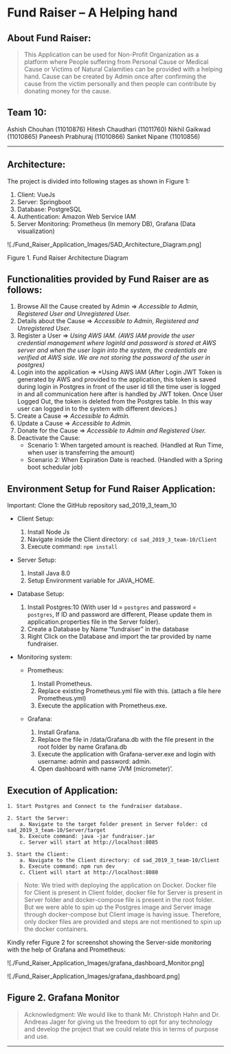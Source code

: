 # Fund Raiser – A Helping hand 

## About Fund Raiser:

> This Application can be used for Non-Profit Organization as a platform where People suffering from Personal Cause or Medical Cause or Victims of Natural Calamities can be provided with a helping hand. Cause can be created by Admin once after confirming the cause from the victim personally and then people can contribute by donating money for the cause.

## Team 10:

Ashish Chouhan (11010876)			Hitesh Chaudhari (11011760) 
Nikhil Gaikwad (11010865) 			Paneesh Prabhuraj (11010866)
Sanket Nipane (11010856)

---
## Architecture:

The project is divided into following stages as shown in Figure 1:

1.	Client:		        VueJs
2.	Server:		        Springboot
3.	Database:		    PostgreSQL
4.	Authentication: 	Amazon Web Service IAM
5.	Server Monitoring: 	Prometheus (In memory DB), Grafana (Data visualization)

![./Fund_Raiser_Application_Images/SAD_Architecture_Diagram.png]

Figure 1. Fund Raiser Architecture Diagram

## Functionalities provided by Fund Raiser are as follows:

1. Browse All the Cause created by Admin => *Accessible to Admin, Registered User and Unregistered User.*
2. Details about the Cause => *Accessible to Admin, Registered and Unregistered User.*
3. Register a User => *Using AWS IAM. (AWS IAM provide the user credential management where loginId and      password is stored at AWS server and when the user login into the system, the credentials are            verified at AWS side. We are not storing the password of the user in postgres)*
4. Login into the application => *Using AWS IAM (After Login JWT Token is generated by AWS and provided      to the application, this token is saved during login in Postgres in front of the user id till the        time user is logged in and all communication here after is handled by JWT token. Once User Logged        Out, the token is deleted from the Postgres table. In this way user can logged in to the system with     different devices.) 
5. Create a Cause => *Accessible to Admin.*
6. Update a Cause => *Accessible to Admin.*
7. Donate for the Cause => *Accessible to Admin and Registered User.*
8. Deactivate the Cause:
   * Scenario 1: When targeted amount is reached. (Handled at Run Time, when user is transferring the                  amount)
   * Scenario 2: When Expiration Date is reached. (Handled with a Spring boot schedular job)

## Environment Setup for Fund Raiser Application:

Important: Clone the GitHub repository sad_2019_3_team_10

* Client Setup:
    1. Install Node Js
    2. Navigate inside the Client directory: `cd sad_2019_3_team-10/Client`
    3. Execute command: `npm install`

* Server Setup:
    1. Install Java 8.0
    2. Setup Environment variable for JAVA_HOME.

* Database Setup:
    1. Install Postgres:10 (With user Id = `postgres` and password = `postgres`, If ID and password are different, Please update them in application.properties file in the Server folder).
    2. Create a Database by Name “fundraiser” in the database
    3. Right Click on the Database and import the tar provided by name fundraiser.

* Monitoring system:
  * Prometheus:
    1. Install Prometheus.
    2. Replace existing Prometheus.yml file with this. (attach a file here Prometheus.yml)
    3. Execute the application with Prometheus.exe. 

  * Grafana:
    1. Install Grafana.
    2. Replace the file in /data/Grafana.db with the file present in the root folder by name Grafana.db
    3. Execute the application with Grafana-server.exe and login with username: admin and password:         admin.
    4. Open dashboard with name ‘JVM (micrometer)’.

## Execution of Application:

    1. Start Postgres and Connect to the fundraiser database.

    2. Start the Server:
        a. Navigate to the target folder present in Server folder: cd sad_2019_3_team-10/Server/target
        b. Execute command: java -jar fundraiser.jar
        c. Server will start at http://localhost:8085

    3. Start the Client:
        a. Navigate to the Client directory: cd sad_2019_3_team-10/Client
        b. Execute command: npm run dev
        c. Client will start at http://localhost:8080

> Note: We tried with deploying the application on Docker. Docker file for Client is present in Client     folder, docker file for Server is present in Server folder and docker-compose file is present in the     root folder. But we were able to spin up the Postgres image and Server image through docker-compose      but Client image is having issue. Therefore, only docker files are provided and steps are not            mentioned to spin up the docker containers.

Kindly refer Figure 2 for screenshot showing the Server-side monitoring with the help of Grafana and Prometheus:

![./Fund_Raiser_Application_Images/grafana_dashboard_Monitor.png]

![./Fund_Raiser_Application_Images/grafana_dashboard.png]

Figure 2. Grafana Monitor 
---

> Acknowledgment: We would like to thank Mr. Christoph Hahn and Dr. Andreas Jager for giving us the        freedom to opt for any technology and develop the project that we could relate this in terms of          purpose and use.

---



